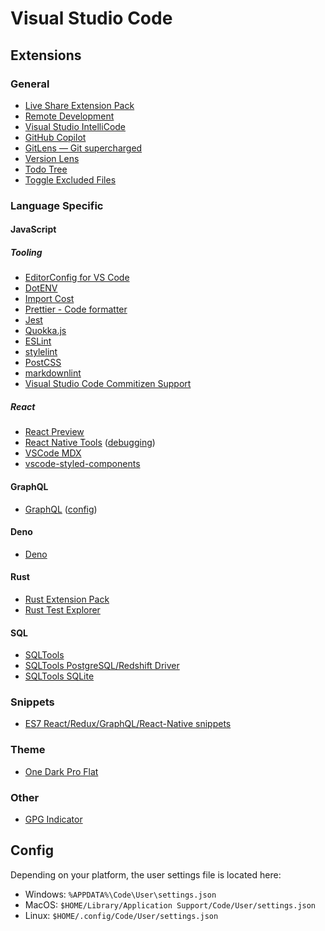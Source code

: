 # Visual Studio Code

## Extensions

### General

- [Live Share Extension Pack](https://marketplace.visualstudio.com/items?itemName=MS-vsliveshare.vsliveshare-pack)
- [Remote Development](https://marketplace.visualstudio.com/items?itemName=ms-vscode-remote.vscode-remote-extensionpack)
- [Visual Studio IntelliCode](https://marketplace.visualstudio.com/items?itemName=VisualStudioExptTeam.vscodeintellicode)
- [GitHub Copilot](https://marketplace.visualstudio.com/items?itemName=GitHub.copilot)
- [GitLens — Git supercharged](https://marketplace.visualstudio.com/items?itemName=eamodio.gitlens)
- [Version Lens](https://marketplace.visualstudio.com/items?itemName=pflannery.vscode-versionlens)
- [Todo Tree](https://marketplace.visualstudio.com/items?itemName=Gruntfuggly.todo-tree)
- [Toggle Excluded Files](https://marketplace.visualstudio.com/items?itemName=eamodio.toggle-excluded-files)

### Language Specific

#### JavaScript

##### Tooling

- [EditorConfig for VS Code](https://marketplace.visualstudio.com/items?itemName=EditorConfig.EditorConfig)
- [DotENV](https://marketplace.visualstudio.com/items?itemName=mikestead.dotenv)
- [Import Cost](https://marketplace.visualstudio.com/items?itemName=wix.vscode-import-cost)
- [Prettier - Code formatter](https://marketplace.visualstudio.com/items?itemName=esbenp.prettier-vscode)
- [Jest](https://marketplace.visualstudio.com/items?itemName=Orta.vscode-jest)
- [Quokka.js](https://marketplace.visualstudio.com/items?itemName=WallabyJs.quokka-vscode)
- [ESLint](https://marketplace.visualstudio.com/items?itemName=dbaeumer.vscode-eslint)
- [stylelint](https://marketplace.visualstudio.com/items?itemName=stylelint.vscode-stylelint)
- [PostCSS](https://marketplace.visualstudio.com/items?itemName=csstools.postcss)
- [markdownlint](https://marketplace.visualstudio.com/items?itemName=DavidAnson.vscode-markdownlint)
- [Visual Studio Code Commitizen Support](https://marketplace.visualstudio.com/items?itemName=KnisterPeter.vscode-commitizen)

##### React

- [React Preview](https://marketplace.visualstudio.com/items?itemName=zenclabs.reactpreview)
- [React Native Tools](https://marketplace.visualstudio.com/items?itemName=msjsdiag.vscode-react-native) ([debugging](https://marketplace.visualstudio.com/items?itemName=msjsdiag.vscode-react-native#debugging-react-native-applications))
- [VSCode MDX](https://marketplace.visualstudio.com/items?itemName=JounQin.vscode-mdx)
- [vscode-styled-components](https://marketplace.visualstudio.com/items?itemName=jpoissonnier.vscode-styled-components)

#### GraphQL

- [GraphQL](https://marketplace.visualstudio.com/items?itemName=GraphQL.vscode-graphql) ([config](https://marketplace.visualstudio.com/items?itemName=GraphQL.vscode-graphql#usage))

#### Deno

- [Deno](https://marketplace.visualstudio.com/items?itemName=denoland.vscode-deno)

#### Rust

- [Rust Extension Pack](https://marketplace.visualstudio.com/items?itemName=swellaby.rust-pack)
- [Rust Test Explorer](https://marketplace.visualstudio.com/items?itemName=swellaby.vscode-rust-test-adapter)

#### SQL

- [SQLTools](https://marketplace.visualstudio.com/items?itemName=mtxr.sqltools)
- [SQLTools PostgreSQL/Redshift Driver](https://marketplace.visualstudio.com/items?itemName=mtxr.sqltools-driver-pg)
- [SQLTools SQLite](https://marketplace.visualstudio.com/items?itemName=mtxr.sqltools-driver-sqlite)

### Snippets

- [ES7 React/Redux/GraphQL/React-Native snippets](https://marketplace.visualstudio.com/items?itemName=dsznajder.es7-react-js-snippets)

### Theme

- [One Dark Pro Flat](https://marketplace.visualstudio.com/items?itemName=zhuangtongfa.Material-theme)

### Other

- [GPG Indicator](https://marketplace.visualstudio.com/items?itemName=wdhongtw.gpg-indicator)

## Config

Depending on your platform, the user settings file is located here:

- Windows: `%APPDATA%\Code\User\settings.json`
- MacOS: `$HOME/Library/Application Support/Code/User/settings.json`
- Linux: `$HOME/.config/Code/User/settings.json`

